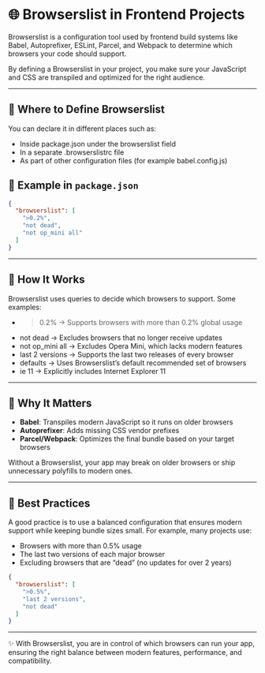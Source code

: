 # 🌐 Browserslist in Frontend Projects

Browserslist is a configuration tool used by frontend build systems like Babel, Autoprefixer, ESLint, Parcel, and Webpack to determine which browsers your code should support.  

By defining a Browserslist in your project, you make sure your JavaScript and CSS are transpiled and optimized for the right audience.

---

## 🔹 Where to Define Browserslist

You can declare it in different places such as:  
- Inside package.json under the browserslist field  
- In a separate .browserslistrc file  
- As part of other configuration files (for example babel.config.js)  

## 🔹 Example in `package.json`

```json
{
  "browserslist": [
    ">0.2%",
    "not dead",
    "not op_mini all"
  ]
}
```

---

## 🔹 How It Works

Browserslist uses queries to decide which browsers to support. Some examples:  

- >0.2% → Supports browsers with more than 0.2% global usage  
- not dead → Excludes browsers that no longer receive updates  
- not op_mini all → Excludes Opera Mini, which lacks modern features  
- last 2 versions → Supports the last two releases of every browser  
- defaults → Uses Browserslist’s default recommended set of browsers  
- ie 11 → Explicitly includes Internet Explorer 11  

---

## 🔹 Why It Matters

- **Babel**: Transpiles modern JavaScript so it runs on older browsers  
- **Autoprefixer**: Adds missing CSS vendor prefixes  
- **Parcel/Webpack**: Optimizes the final bundle based on your target browsers  

Without a Browserslist, your app may break on older browsers or ship unnecessary polyfills to modern ones.

---

## 🔹 Best Practices

A good practice is to use a balanced configuration that ensures modern support while keeping bundle sizes small. For example, many projects use:  

- Browsers with more than 0.5% usage  
- The last two versions of each major browser  
- Excluding browsers that are “dead” (no updates for over 2 years)

```json
{
  "browserslist": [
    ">0.5%",
    "last 2 versions",
    "not dead"
  ]
}
```

---

✨ With Browserslist, you are in control of which browsers can run your app, ensuring the right balance between modern features, performance, and compatibility.  

